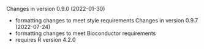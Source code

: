 Changes in version 0.9.0 (2022-01-30)
+ formatting changes to meet style requirements
Changes in version 0.9.7 (2022-07-24)
+ formatting changes to meet Bioconductor requirements
+ requires R version 4.2.0